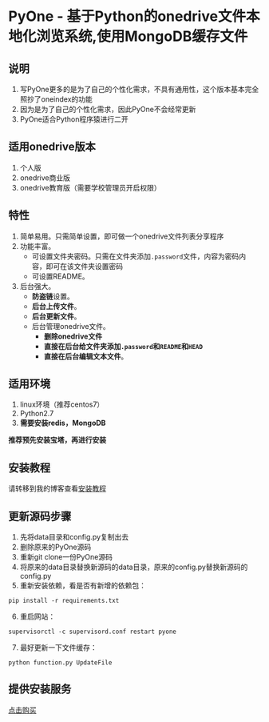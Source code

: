 # PyOne - 基于Python的onedrive文件本地化浏览系统,使用MongoDB缓存文件


## 说明 ##
1. 写PyOne更多的是为了自己的个性化需求，不具有通用性，这个版本基本完全照抄了oneindex的功能
2. 因为是为了自己的个性化需求，因此PyOne不会经常更新
3. PyOne适合Python程序猿进行二开

## 适用onedrive版本 ##
1. 个人版
2. onedrive商业版
3. onedrive教育版（需要学校管理员开启权限）

## 特性 ##
1. 简单易用。只需简单设置，即可做一个onedrive文件列表分享程序
2. 功能丰富。
    - 可设置文件夹密码。只需在文件夹添加`.password`文件，内容为密码内容，即可在该文件夹设置密码
    - 可设置README。
3. 后台强大。
    - **防盗链**设置。
    - **后台上传文件**。
    - **后台更新文件**。
    - 后台管理onedrive文件。
        - **删除onedrive文件**
        - **直接在后台给文件夹添加`.password`和`README`和`HEAD`**
        - **直接在后台编辑文本文件**。

## 适用环境 ##
1. linux环境（推荐centos7）
2. Python2.7
3. **需要安装redis，MongoDB**

**推荐预先安装宝塔，再进行安装**

## 安装教程 ##
请转移到我的博客查看[安装教程](https://abbeyok.com/2018/09/23/pyone2-0/)

## 更新源码步骤 ##
1. 先将data目录和config.py复制出去
2. 删除原来的PyOne源码
3. 重新git clone一份PyOne源码
4. 将原来的data目录替换新源码的data目录，原来的config.py替换新源码的config.py
5. 重新安装依赖，看是否有新增的依赖包：
```
pip install -r requirements.txt
```
6. 重启网站：
```
supervisorctl -c supervisord.conf restart pyone
```
7. 最好更新一下文件缓存：
```
python function.py UpdateFile
```

## 提供安装服务 ##
[点击购买](https://iofaka.com/?gid=4)
